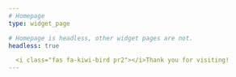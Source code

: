 ```yaml
---
# Homepage
type: widget_page

# Homepage is headless, other widget pages are not.
headless: true

  <i class="fas fa-kiwi-bird pr2"></i>Thank you for visiting!
---
```

